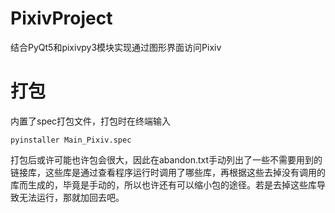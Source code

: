 # PixivProject
结合PyQt5和pixivpy3模块实现通过图形界面访问Pixiv



# 打包

内置了spec打包文件，打包时在终端输入

```shell
pyinstaller Main_Pixiv.spec
```

打包后或许可能也许包会很大，因此在abandon.txt手动列出了一些不需要用到的链接库，这些库是通过查看程序运行时调用了哪些库，再根据这些去掉没有调用的库而生成的，毕竟是手动的，所以也许还有可以缩小包的途径。若是去掉这些库导致无法运行，那就加回去吧。